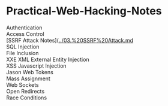 # Practical-Web-Hacking-Notes  
Authentication  
Access Control  
[SSRF Attack Notes]([../03.%20SSRF%20Attack.md](https://github.com/hehacksdark/Practical-Web-Hacking-Notes/blob/main/03.%20SSRF%20Attack.md)  
SQL Injection  
File Inclusion  
XXE XML External Entity Injection  
XSS Javascript Injection  
Jason Web Tokens  
Mass Assignment  
Web Sockets  
Open Redirects  
Race Conditions  
